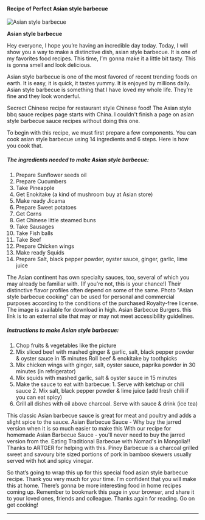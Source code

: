             

#### Recipe of Perfect Asian style barbecue

![Asian style barbecue](https://img-global.cpcdn.com/recipes/25de1f43e97cbf76/751x532cq70/asian-style-barbecue-recipe-main-photo.jpg)

**Asian style barbecue**

Hey everyone, I hope you’re having an incredible day today. Today, I will show you a way to make a distinctive dish, asian style barbecue. It is one of my favorites food recipes. This time, I’m gonna make it a little bit tasty. This is gonna smell and look delicious.

Asian style barbecue is one of the most favored of recent trending foods on earth. It is easy, it is quick, it tastes yummy. It is enjoyed by millions daily. Asian style barbecue is something that I have loved my whole life. They’re fine and they look wonderful.

Secrect Chinese recipe for restaurant style Chinese food! The Asian style bbq sauce recipes page starts with China. I couldn't finish a page on asian style barbecue sauce recipes without doing this one.

To begin with this recipe, we must first prepare a few components. You can cook asian style barbecue using 14 ingredients and 6 steps. Here is how you cook that.

##### The ingredients needed to make Asian style barbecue:

1.  Prepare Sunflower seeds oil
2.  Prepare Cucumbers
3.  Take Pineapple
4.  Get Enokitake (a kind of mushroom buy at Asian store)
5.  Make ready Jicama
6.  Prepare Sweet potatoes
7.  Get Corns
8.  Get Chinese little steamed buns
9.  Take Sausages
10.  Take Fish balls
11.  Take Beef
12.  Prepare Chicken wings
13.  Make ready Squids
14.  Prepare Salt, black pepper powder, oyster sauce, ginger, garlic, lime juice

The Asian continent has own specialty sauces, too, several of which you may already be familiar with. (If you're not, this is your chance!) Their distinctive flavor profiles often depend on some of the same. Photo "Asian style barbecue cooking" can be used for personal and commercial purposes according to the conditions of the purchased Royalty-free license. The image is available for download in high. Asian Barbecue Burgers. this link is to an external site that may or may not meet accessibility guidelines.

##### Instructions to make Asian style barbecue:

1.  Chop fruits & vegetables like the picture
2.  Mix sliced beef with mashed ginger & garlic, salt, black pepper powder & oyster sauce in 15 minutes Roll beef & enokitake by toothpicks
3.  Mix chicken wings with ginger, salt, oyster sauce, paprika powder in 30 minutes (in refrigerator)
4.  Mix squids with mashed garlic, salt & oyster sauce in 15 minutes
5.  Make the sauce to eat with barbecue: 1. Serve with ketchup or chili sauce 2. Mix salt, black pepper powder & lime juice (add fresh chili if you can eat spicy)
6.  Grill all dishes with oil above charcoal. Serve with sauce & drink (ice tea)

This classic Asian barbecue sauce is great for meat and poultry and adds a slight spice to the sauce. Asian Barbecue Sauce - Why buy the jarred version when it is so much easier to make this With our recipe for homemade Asian Barbecue Sauce - you'll never need to buy the jarred version from the. Eating Traditional Barbecue with Nomad's in Mongolia!! Thanks to ARTGER for helping with this. Pinoy Barbecue is a charcoal grilled sweet and savoury bite sized portions of pork in bamboo skewers usually served with hot and spicy vinegar.

So that’s going to wrap this up for this special food asian style barbecue recipe. Thank you very much for your time. I’m confident that you will make this at home. There’s gonna be more interesting food in home recipes coming up. Remember to bookmark this page in your browser, and share it to your loved ones, friends and colleague. Thanks again for reading. Go on get cooking!

* * *